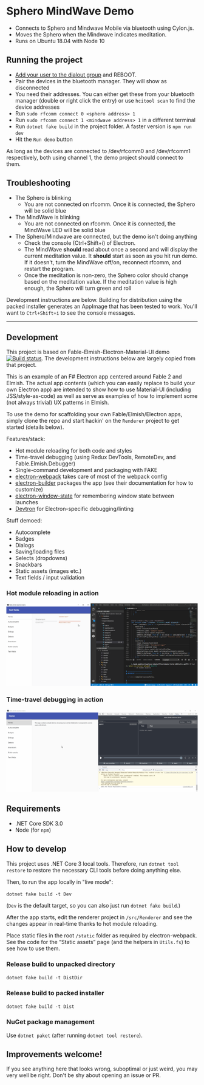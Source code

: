 # Sphero MindWave Demo

- Connects to Sphero and Mindwave Mobile via bluetooth using Cylon.js.
- Moves the Sphero when the Mindwave indicates meditation.
- Runs on Ubuntu 18.04 with Node 10

## Running the project

- [Add your user to the dialout group](https://github.com/aolney/sphero.js) and REBOOT.
- Pair the devices in the bluetooth manager. They will show as disconnected
- You need their addresses. You can either get these from your bluetooth manager (double or right click the entry) or use `hcitool scan` to find the device addresses
- Run `sudo rfcomm connect 0 <sphero address> 1`
- Run `sudo rfcomm connect 1 <mindwave address> 1` in a different terminal
- Run `dotnet fake build` in the project folder. A faster version is `npm run dev`
- Hit the `Run demo` button

As long as the devices are connected to /dev/rfcomm0 and /dev/rfcomm1 respectively, both using channel 1, the demo project should connect to them.

## Troubleshooting

- The Sphero is blinking
    - You are not connected on rfcomm. Once it is connected, the Sphero will be solid blue
- The MindWave is blinking
    - You are not connected on rfcomm. Once it is connected, the MindWave LED will be solid blue
- The Sphero/Mindwave are connected, but the demo isn't doing anything
    - Check the console (Ctrl+Shift+i) of Electron.
    - The MindWave **should** read about once a second and will display the current meditation value. It **should** start as soon as you hit run demo. If it doesn't, turn the MindWave off/on, reconnect rfcomm, and restart the program.
    - Once the meditation is non-zero, the Sphero color should change based on the meditation value. If the meditation value is high enough, the Sphero will turn green and roll

Development instructions are below. Building for distribution using the packed installer generates an AppImage that has been tested to work. You'll want to `Ctrl+Shift+i` to see the console messages.

-----------------

## Development

This project is based on Fable-Elmish-Electron-Material-UI demo [![Build status](https://ci.appveyor.com/api/projects/status/hm2w65e3enahp55g/branch/master?svg=true)](https://ci.appveyor.com/project/cmeeren/fable-elmish-electron-material-ui-demo/branch/master). The development instructions below are largely copied from that project.

This is an example of an F# Electron app centered around Fable 2 and Elmish. The actual app contents (which you can easily replace to build your own Electron app) are intended to show how to use Material-UI (including JSS/style-as-code) as well as serve as examples of how to implement some (not always trivial) UX patterns in Elmish.

To use the demo for scaffolding your own Fable/Elmish/Electron apps, simply clone the repo and start hackin' on the `Renderer` project to get started (details below).

Features/stack:
* Hot module reloading for both code and styles
* Time-travel debugging (using Redux DevTools, RemoteDev, and Fable.Elmish.Debugger)
* Single-command development and packaging with FAKE
* [electron-webpack](https://webpack.electron.build/) takes care of most of the webpack config
* [electron-builder](https://www.electron.build/) packages the app (see their documentation for how to customize)
* [electron-window-state](https://github.com/mawie81/electron-window-state/) for remembering window state between launches
* [Devtron](https://electronjs.org/devtron) for Electron-specific debugging/linting

Stuff demoed:

* Autocomplete
* Badges
* Dialogs
* Saving/loading files
* Selects (dropdowns)
* Snackbars
* Static assets (images etc.)
* Text fields / input validation

### Hot module reloading in action

![Animation showing hot module reloading](readme-hmr.gif)

### Time-travel debugging in action

![Animation showing time-travel debugging](readme-ttd.gif)


## Requirements

* .NET Core SDK 3.0
* Node (for `npm`)


## How to develop

This project uses .NET Core 3 local tools. Therefore, run `dotnet tool restore` to restore the necessary CLI tools before doing anything else.

Then, to run the app locally in "live mode":

`dotnet fake build -t Dev`

(`Dev` is the default target, so you can also just run `dotnet fake build`.)

After the app starts, edit the renderer project in `/src/Renderer` and see the changes appear in real-time thanks to hot module reloading.

Place static files in the root `/static` folder as required by electron-webpack. See the code for the “Static assets” page (and the helpers in `Utils.fs`) to see how to use them.


### Release build to unpacked directory

`dotnet fake build -t DistDir`


### Release build to packed installer

`dotnet fake build -t Dist`


### NuGet package management

Use `dotnet paket` (after running `dotnet tool restore`).

## Improvements welcome!

If you see anything here that looks wrong, suboptimal or just weird, you may very well be right. Don't be shy about opening an issue or PR.
